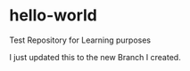 # hello-world
Test Repository for Learning purposes

I just updated this to the new Branch I created.
